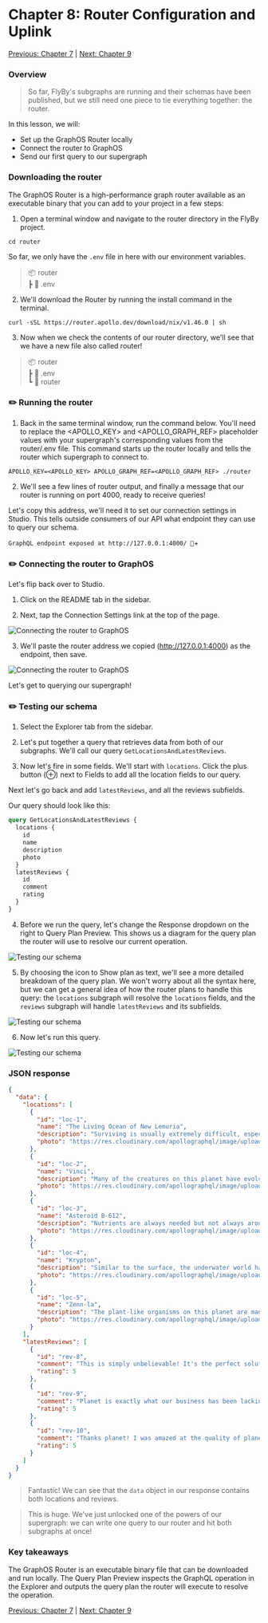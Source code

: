 # Chapter 8: Router Configuration and Uplink

[Previous: Chapter 7](Voyage-part-1-chapter-7.md) | [Next: Chapter 9](Voyage-part-1-chapter-9.md)

### Overview

> So far, FlyBy's subgraphs are running and their schemas have been published, but we still need one piece to tie everything together: the router.

In this lesson, we will:

- Set up the GraphOS Router locally
- Connect the router to GraphOS
- Send our first query to our supergraph

### Downloading the router

The GraphOS Router is a high-performance graph router available as an executable binary that you can add to your project in a few steps:

1. Open a terminal window and navigate to the router directory in the FlyBy project.

`cd router`

So far, we only have the `.env` file in here with our environment variables.

> 📦 router<br>
> ┣ 📄 .env

2. We'll download the Router by running the install command in the terminal.

`curl -sSL https://router.apollo.dev/download/nix/v1.46.0 | sh`

3. Now when we check the contents of our router directory, we'll see that we have a new file also called router!

> 📦 router<br>
> ┣ 📄 .env<br>
> ┗ 📄 router

### ✏️ Running the router

1. Back in the same terminal window, run the command below. You'll need to replace the <APOLLO_KEY> and <APOLLO_GRAPH_REF> placeholder values with your supergraph's corresponding values from the router/.env file. This command starts up the router locally and tells the router which supergraph to connect to.

`APOLLO_KEY=<APOLLO_KEY> APOLLO_GRAPH_REF=<APOLLO_GRAPH_REF> ./router`

2. We'll see a few lines of router output, and finally a message that our router is running on port 4000, ready to receive queries!

Let's copy this address, we'll need it to set our connection settings in Studio. This tells outside consumers of our API what endpoint they can use to query our schema.

`GraphQL endpoint exposed at http://127.0.0.1:4000/ 🚀`+

### ✏️ Connecting the router to GraphOS

Let's flip back over to Studio.

1. Click on the README tab in the sidebar.

2. Next, tap the Connection Settings link at the top of the page.

![Connecting the router to GraphOS](./assets/endpoint-connection-callout_v2.png)

3. We'll paste the router address we copied (http://127.0.0.1:4000) as the endpoint, then save.

![Connecting the router to GraphOS](./assets/set-connection-url-supergraph.png)

Let's get to querying our supergraph!

### ✏️ Testing our schema

1. Select the Explorer tab from the sidebar.

2. Let's put together a query that retrieves data from both of our subgraphs. We'll call our query `GetLocationsAndLatestReviews`.

3. Now let's fire in some fields. We'll start with `locations`. Click the plus button (⊕) next to Fields to add all the location fields to our query.

Next let's go back and add `latestReviews`, and all the reviews subfields.

Our query should look like this:

```graphql
query GetLocationsAndLatestReviews {
  locations {
    id
    name
    description
    photo
  }
  latestReviews {
    id
    comment
    rating
  }
}
```

4. Before we run the query, let's change the Response dropdown on the right to Query Plan Preview. This shows us a diagram for the query plan the router will use to resolve our current operation.

![Testing our schema](./assets/query-plan-preview-diagram.png)

5. By choosing the icon to Show plan as text, we'll see a more detailed breakdown of the query plan. We won't worry about all the syntax here, but we can get a general idea of how the router plans to handle this query: the `locations` subgraph will resolve the `locations` fields, and the `reviews` subgraph will handle `latestReviews` and its subfields.

![Testing our schema](./assets/show-plan-as-text-btn.png)

6. Now let's run this query.

![Testing our schema](./assets/get-locations-query.png)

### JSON response

```json
{
  "data": {
    "locations": [
      {
        "id": "loc-1",
        "name": "The Living Ocean of New Lemuria",
        "description": "Surviving is usually extremely difficult, especially when nutrients are scarce and you have to choose between growing or reproducing. One species on this planet has developed a nifty method to prepare for this. Once full matured, this species will split into 2 versions of itself and attached to each other, so it's essentially reproducing. Once those 2 are fully grown, they newly grown version will either detach itself if enough nutrients are available or it becomes a storage unit for the original, if nutrients are scarce. If nutrients continue to be scarce, the original will use slowly consume the nutrients in the new version in the hope that new nutrients become available again and it can repeat the cycle.",
        "photo": "https://res.cloudinary.com/apollographql/image/upload/v1644381344/odyssey/federation-course1/FlyBy%20illustrations/Landscape_4_lkmvlw.png"
      },
      {
        "id": "loc-2",
        "name": "Vinci",
        "description": "Many of the creatures on this planet have evolved into gliders, so to speak. Most of the fish and aquatic mammals, despite coming in various shapes and sizes, tend to glide through the water without effort, similar to how manta's glide on Earth. However, the surface species are more astonishing. Similar to the flying squirrels or the vultures of Earth, many of the species on this planet have developed ways to effortlessly move from one place to another by using the winds. But there is one species which shows signs of sentience. These species, a type of bird, love to play and have become masters of flight. Similar to how dolphins play, explore and learn, these species use their intellect and courage to play and sometimes challenge each other to death defying tricks.",
        "photo": "https://res.cloudinary.com/apollographql/image/upload/v1644381349/odyssey/federation-course1/FlyBy%20illustrations/Landscape_15_tiqel5.png"
      },
      {
        "id": "loc-3",
        "name": "Asteroid B-612",
        "description": "Nutrients are always needed but not always around, so organisms have to find ways to get them. Common ways are using different roots to find them in deep or shallow grounds or even stealing them from others, but on this planet many species have found a different balance. Unlike most plants on Earth who tend to only produce oxygen and nutrients, usually in the form of sugars, for itself, the organisms on this planet also produce other forms of nutrients for itself, usually for different purposes. These processes often lead to many byproducts which it doesn't need and are thus discarded. These discarded products are exactly what other species need to live and in turn produce byproducts it discards for the other organisms, leading to a delicate balance.",
        "photo": "https://res.cloudinary.com/apollographql/image/upload/v1644381343/odyssey/federation-course1/FlyBy%20illustrations/Landscape_6_vt6y3v.png"
      },
      {
        "id": "loc-4",
        "name": "Krypton",
        "description": "Similar to the surface, the underwater world has little more to offer than basic lifeforms. However, this planet has an astonishing water world. Almost everything is covered in a type of sea-grass. This grass varies in length depending on the region, but they're all part of the same species. But what's probably more surprising are the 'flowers' you'll find in these fields of sea-grass. These flowers can only be described as primitive soft corals, but they're neither coral nor plant.",
        "photo": "https://res.cloudinary.com/apollographql/image/upload/v1644381344/odyssey/federation-course1/FlyBy%20illustrations/Landscape_9_kbenjj.png"
      },
      {
        "id": "loc-5",
        "name": "Zenn-la",
        "description": "The plant-like organisms on this planet are made up of millions of flowers. Their combined colors and scents make for an amazing spectacle, but they leave little space for other species, which is why there are only very few bush and shrub species. Fungi, grasses and trees are non-existent.",
        "photo": "https://res.cloudinary.com/apollographql/image/upload/v1644381346/odyssey/federation-course1/FlyBy%20illustrations/Landscape_8_zd1e68.png"
      }
    ],
    "latestReviews": [
      {
        "id": "rev-8",
        "comment": "This is simply unbelievable! It's the perfect solution for our business. Really good. I don't always clop, but when I do, it's because of planet",
        "rating": 5
      },
      {
        "id": "rev-9",
        "comment": "Planet is exactly what our business has been lacking. It's incredible. If you want real marketing that works and effective implementation - planet's got you covered.",
        "rating": 5
      },
      {
        "id": "rev-10",
        "comment": "Thanks planet! I was amazed at the quality of planet. Planet did exactly what you said it does.",
        "rating": 5
      }
    ]
  }
}
```

> Fantastic! We can see that the `data` object in our response contains both locations and reviews.

> This is huge. We've just unlocked one of the powers of our supergraph: we can write one query to our router and hit both subgraphs at once!

### Key takeaways

The GraphOS Router is an executable binary file that can be downloaded and run locally.
The Query Plan Preview inspects the GraphQL operation in the Explorer and outputs the query plan the router will execute to resolve the operation.

[Previous: Chapter 7](Voyage-part-1-chapter-7.md) | [Next: Chapter 9](Voyage-part-1-chapter-9.md)
